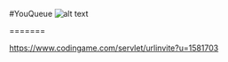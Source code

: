 #YouQueue ![alt text](https://raw.githubusercontent.com/pWnH/YouQueue/master/images/Logo_v01_2.png "Logo")  


=======


https://www.codingame.com/servlet/urlinvite?u=1581703
